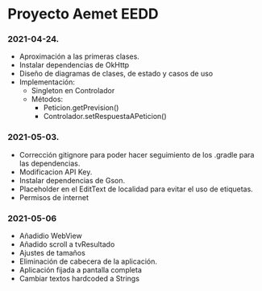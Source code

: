 # Proyecto Aemet EEDD
<h3>2021-04-24.</h3>

* Aproximación a las primeras clases.
* Instalar dependencias de OkHttp
* Diseño de diagramas de clases, de estado y casos de uso
* Implementación:
  * Singleton en Controlador
  * Métodos:
    * Peticion.getPrevision()
    * Controlador.setRespuestaAPeticion()
<h3>2021-05-03.</h3>

* Corrección gitignore para poder hacer seguimiento de los .gradle para las dependencias.
* Modificacion API Key.
* Instalar dependencias de Gson.
* Placeholder en el EditText de localidad para evitar el uso de etiquetas.
* Permisos de internet

<h3>2021-05-06</h3>

* Añadidio WebView
* Añadido scroll a tvResultado
* Ajustes de tamaños
* Eliminación de cabecera de la aplicación.
* Aplicación fijada a pantalla completa
* Cambiar textos hardcoded a Strings
